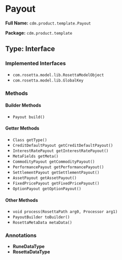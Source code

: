 # Payout

**Full Name:** `cdm.product.template.Payout`

**Package:** `cdm.product.template`

## Type: Interface

### Implemented Interfaces

- `com.rosetta.model.lib.RosettaModelObject`
- `com.rosetta.model.lib.GlobalKey`

### Methods

#### Builder Methods

- `Payout build()`

#### Getter Methods

- `Class getType()`
- `CreditDefaultPayout getCreditDefaultPayout()`
- `InterestRatePayout getInterestRatePayout()`
- `MetaFields getMeta()`
- `CommodityPayout getCommodityPayout()`
- `PerformancePayout getPerformancePayout()`
- `SettlementPayout getSettlementPayout()`
- `AssetPayout getAssetPayout()`
- `FixedPricePayout getFixedPricePayout()`
- `OptionPayout getOptionPayout()`

#### Other Methods

- `void process(RosettaPath arg0, Processor arg1)`
- `PayoutBuilder toBuilder()`
- `RosettaMetaData metaData()`

### Annotations

- **RuneDataType**
- **RosettaDataType**

